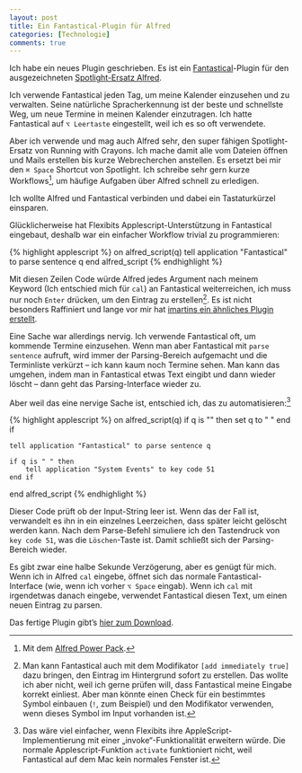 ```yaml
---
layout: post
title: Ein Fantastical-Plugin für Alfred
categories: [Technologie]
comments: true
---
```


Ich habe ein neues Plugin geschrieben. Es ist ein [Fantastical](http://flexibits.com/fantastical)-Plugin für den ausgezeichneten [Spotlight-Ersatz Alfred](http://www.alfredapp.com).
<!--more-->

Ich verwende Fantastical jeden Tag, um meine Kalender einzusehen und zu verwalten. Seine natürliche Spracherkennung ist der beste und schnellste Weg, um neue Termine in meinen Kalender einzutragen. Ich hatte Fantastical auf `⌥ Leertaste` eingestellt, weil ich es so oft verwendete.

Aber ich verwende und mag auch Alfred sehr, den super fähigen Spotlight-Ersatz von Running with Crayons. Ich mache damit alle vom Dateien öffnen und Mails erstellen bis kurze Webrecherchen anstellen. Es ersetzt bei mir den `⌘ Space` Shortcut von Spotlight. Ich schreibe sehr gern kurze Workflows[^powerpack], um häufige Aufgaben über Alfred schnell zu erledigen.

[^powerpack]: Mit dem [Alfred Power Pack](https://buy.alfredapp.com).

Ich wollte Alfred und Fantastical verbinden und dabei ein Tastaturkürzel einsparen.

Glücklicherweise hat Flexibits Applescript-Unterstützung in Fantastical eingebaut, deshalb war ein einfacher Workflow trivial zu programmieren:

{% highlight applescript %}
    on alfred_script(q)
        tell application "Fantastical" to parse sentence q
    end alfred_script
{% endhighlight %}

Mit diesen Zeilen Code würde Alfred jedes Argument nach meinem Keyword (Ich entschied mich für `cal`) an Fantastical weiterreichen, ich muss nur noch `Enter` drücken, um den Eintrag zu erstellen[^instant]. Es ist nicht besonders Raffiniert und lange vor mir hat [imartins ein ähnliches Plugin erstellt](http://www.alfredforum.com/topic/1272-add-to-fantastical/).

[^instant]: Man kann Fantastical auch mit dem Modifikator `[add immediately true]` dazu bringen, den Eintrag im Hintergrund sofort zu erstellen. Das wollte ich aber nicht, weil ich gerne prüfen will, dass Fantastical meine Eingabe korrekt einliest. Aber man könnte einen Check für ein bestimmtes Symbol einbauen (`!`, zum Beispiel) und den Modifikator verwenden, wenn dieses Symbol im Input vorhanden ist.

Eine Sache war allerdings nervig. Ich verwende Fantastical oft, um kommende Termine einzusehen. Wenn man aber Fantastical mit `parse sentence` aufruft, wird immer der Parsing-Bereich aufgemacht und die Terminliste verkürzt – ich kann kaum noch Termine sehen. Man kann das umgehen, indem man in Fantastical etwas Text eingibt und dann wieder löscht – dann geht das Parsing-Interface wieder zu. 

Aber weil das eine nervige Sache ist, entschied ich, das zu automatisieren:[^automate]

{% highlight applescript %}
on alfred_script(q)
    if q is "" then
        set q to " "
    end if

    tell application "Fantastical" to parse sentence q

    if q is " " then
        tell application "System Events" to key code 51
    end if
end alfred_script
{% endhighlight %}

Dieser Code prüft ob der Input-String leer ist. Wenn das der Fall ist, verwandelt es ihn in ein einzelnes Leerzeichen, dass später leicht gelöscht werden kann. Nach dem Parse-Befehl simuliere ich den Tastendruck von `key code 51`, was die `Löschen`-Taste ist. Damit schließt sich der Parsing-Bereich wieder.

Es gibt zwar eine halbe Sekunde Verzögerung, aber es genügt für mich. Wenn ich in Alfred `cal` eingebe, öffnet sich das normale Fantastical-Interface (wie, wenn ich vorher `⌥ Space` eingab). Wenn ich `cal` mit irgendetwas danach eingebe, verwendet Fantastical diesen Text, um einen neuen Eintrag zu parsen.

Das fertige Plugin gibt’s [hier zum Download](/images/Fantastical.alfredworkflow).

[^automate]: Das wäre viel einfacher, wenn Flexibits ihre AppleScript-Implementierung mit einer „invoke“-Funktionalität erweitern würde. Die normale Applescript-Funktion `activate` funktioniert nicht, weil Fantastical auf dem Mac kein normales Fenster ist.
